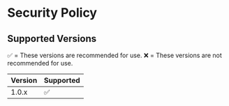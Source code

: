 # Security Policy

## Supported Versions

✅ = These versions are recommended for use.
❌ = These versions are not recommended for use.

| Version | Supported          |
| ------- | ------------------ |
| 1.0.x  | :white_check_mark: |
